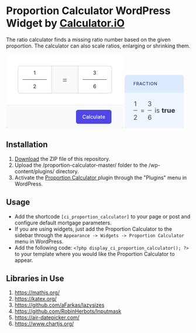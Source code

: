 # Proportion Calculator  WordPress Widget by [Calculator.iO](https://www.calculator.io/ "Calculator.iO Homepage")

The ratio calculator finds a missing ratio number based on the given proportion. The calculator can also scale ratios, enlarging or shrinking them.

![Proportion Calculator  Input Form](/assets/images/screenshot-1.png "Proportion Calculator  Input Form")
![Proportion Calculator  Calculation Results](/assets/images/screenshot-2.png "Proportion Calculator  Calculation Results")

## Installation

1. [Download](https://github.com/pub-calculator-io/age-calculator/archive/refs/heads/master.zip) the ZIP file of this repository.
2. Upload the /proportion-calculator-master/ folder to the /wp-content/plugins/ directory.
3. Activate the [Proportion Calculator ](https://www.calculator.io/proportion-calculator/ "Proportion Calculator  Homepage") plugin through the "Plugins" menu in WordPress.

## Usage
* Add the shortcode `[ci_proportion_calculator]` to your page or post and configure default mortgage parameters.
* If you are using widgets, just add the Proportion Calculator  to the sidebar through the `Appearance -> Widgets -> Proportion Calculator ` menu in WordPress.
* Add the following code: `<?php display_ci_proportion_calculator(); ?>` to your template where you would like the Proportion Calculator  to appear.

## Libraries in Use
1. https://mathjs.org/
2. https://katex.org/
3. https://github.com/aFarkas/lazysizes
4. https://github.com/RobinHerbots/Inputmask
5. https://air-datepicker.com/
6. https://www.chartjs.org/
